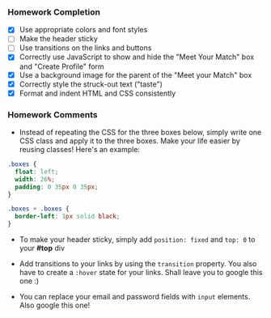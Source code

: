 ### Homework Completion
- [x] Use appropriate colors and font styles			
- [ ] Make the header sticky			
- [ ] Use transitions on the links and buttons			
- [x] Correctly use JavaScript to show and hide the "Meet Your Match" box and "Create Profile" form		
- [x] Use a background image for the parent of the "Meet your Match" box
- [x] Correctly style the struck-out text ("taste")			
- [x] Format and indent HTML and CSS consistently

### Homework Comments
- Instead of repeating the CSS for the three boxes below, simply write one CSS class and apply it to the three boxes. Make your life easier by reusing classes! Here's an example:

```css
.boxes {
  float: left;
  width: 26%;
  padding: 0 35px 0 35px;
}

.boxes + .boxes {
  border-left: 1px solid black;
}
```

- To make your header sticky, simply add `position: fixed` and `top: 0` to your **#top** div

- Add transitions to your links by using the `transition` property. You also have to create a `:hover` state for your links. Shall leave you to google this one :)

- You can replace your email and password fields with `input` elements. Also google this one!
